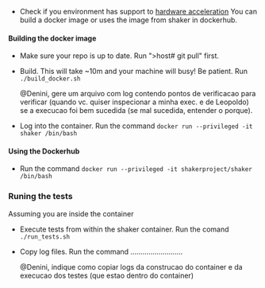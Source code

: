 
 * Check if you environment has support to [hardware acceleration](https://developer.android.com/studio/run/emulator-acceleration#vm-linux-check-kvm)
You can build a docker image or uses the image from shaker in dockerhub.


#### Building the docker image

* Make sure your repo is up to date. Run ">host# git pull" first.
* Build. This will take ~10m and your machine will busy! Be patient. Run `./build_docker.sh`

  @Denini, gere um arquivo com log contendo pontos de verificacao para verificar (quando vc. quiser inspecionar a minha exec. e de Leopoldo) se a execucao foi bem sucedida (se mal sucedida, entender o porque).
* Log into the container. Run the command `docker run --privileged -it shaker /bin/bash`

#### Using the Dockerhub
* Run the command  `docker run --privileged -it shakerproject/shaker /bin/bash`



### Runing the tests
Assuming you are inside the container

* Execute tests from within the shaker container. Run the comand  `./run_tests.sh`

* Copy log files. Run the command ..........................

  @Denini, indique como copiar logs da construcao do container e da execucao dos testes (que estao dentro do container)
